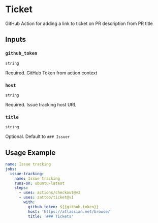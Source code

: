 # Ticket

GitHub Action for adding a link to ticket on PR description from PR title

## Inputs

### `github_token`

`string`

Required. GitHub Token from action context

### `host`

`string`

Required. Issue tracking host URL

### `title`

`string`

Optional. Default to `### Issuer`

## Usage Example

````yaml
name: Issue tracking
jobs:
  issue-tracking:
    name: Issue tracking
    runs-on: ubuntu-latest
    steps:
      - uses: actions/checkout@v2
      - uses: zattoo/ticket@v1
        with:
          github_token: ${{github.token}}
          host: 'https://atlassian.net/browse/'
          title: '### Tickets'
````
